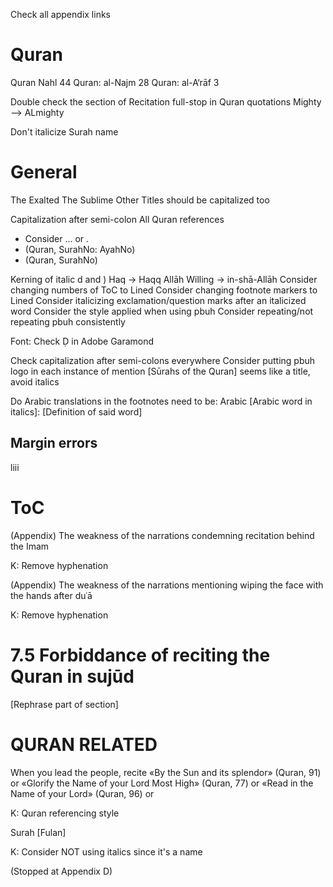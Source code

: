 Check all appendix links

# Quran

Quran Nahl 44
Quran: al-Najm 28
Quran: al-A‘rāf 3

Double check the section of Recitation
full-stop in Quran quotations
Mighty --> ALmighty

Don't italicize Surah name

# General

The Exalted
The Sublime
Other Titles should be capitalized too

Capitalization after semi-colon
All Quran references
- Consider ... or .
- (Quran, SurahNo: AyahNo)
- (Quran, SurahNo)

Kerning of italic d and )
Haq -> Haqq
Allāh Willing -> in-shā-Allāh
Consider changing numbers of ToC to Lined
Consider changing footnote markers to Lined
Consider italicizing exclamation/question marks after an italicized word
Consider the style applied when using pbuh
Consider repeating/not repeating pbuh consistently

Font: Check Ḍ in Adobe Garamond

Check capitalization after semi-colons everywhere
Consider putting pbuh logo in each instance of mention
[Sūrahs of the Quran] seems like a title, avoid italics

Do Arabic translations in the footnotes need to be:
Arabic [Arabic word in italics]: [Definition of said word]

## Margin errors

liii

# ToC

(Appendix) The weakness of the narrations condemning recitation behind the Imam

K: Remove hyphenation

(Appendix) The weakness of the narrations mentioning wiping the face with the hands after duʿā

K: Remove hyphenation

<!-- TODO: END OF TOC -->

# 7.5 Forbiddance of reciting the Quran in sujūd
[Rephrase part of section]

# QURAN RELATED

When you lead the people, recite «By the Sun and its splendor» (Quran, 91) or «Glorify the Name of your Lord Most High» (Quran, 77) or «Read in the Name of your Lord» (Quran, 96) or

K: Quran referencing style

Surah [Fulan]

K: Consider NOT using italics since it's a name



(Stopped at Appendix D)